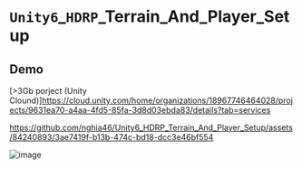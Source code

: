 # `Unity6`_`HDRP`_Terrain_And_Player_Setup
## Demo
[>3Gb porject (Unity Clound)]https://cloud.unity.com/home/organizations/18967746464028/projects/9631ea70-a4aa-4fd5-85fa-3d8d03ebda83/details?tab=services

https://github.com/nghia46/Unity6_HDRP_Terrain_And_Player_Setup/assets/84240893/3ae7419f-b13b-474c-bd18-dcc3e46bf554

![image](https://github.com/nghia46/Unity6_HDRP_Terrain_And_Player_Setup/assets/84240893/1bf796a1-b9ec-40a9-b1e8-8d6bd5f11529)

